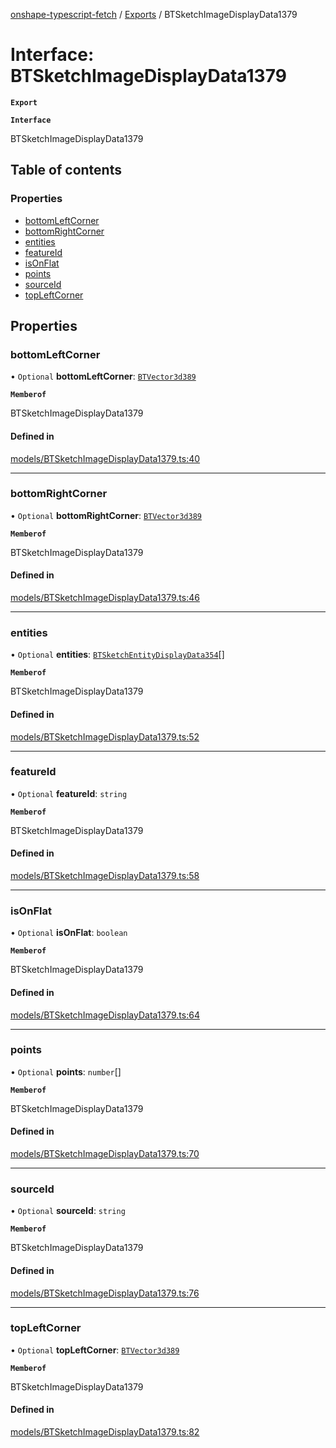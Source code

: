 [onshape-typescript-fetch](../README.md) / [Exports](../modules.md) / BTSketchImageDisplayData1379

# Interface: BTSketchImageDisplayData1379

**`Export`**

**`Interface`**

BTSketchImageDisplayData1379

## Table of contents

### Properties

- [bottomLeftCorner](BTSketchImageDisplayData1379.md#bottomleftcorner)
- [bottomRightCorner](BTSketchImageDisplayData1379.md#bottomrightcorner)
- [entities](BTSketchImageDisplayData1379.md#entities)
- [featureId](BTSketchImageDisplayData1379.md#featureid)
- [isOnFlat](BTSketchImageDisplayData1379.md#isonflat)
- [points](BTSketchImageDisplayData1379.md#points)
- [sourceId](BTSketchImageDisplayData1379.md#sourceid)
- [topLeftCorner](BTSketchImageDisplayData1379.md#topleftcorner)

## Properties

### bottomLeftCorner

• `Optional` **bottomLeftCorner**: [`BTVector3d389`](BTVector3d389.md)

**`Memberof`**

BTSketchImageDisplayData1379

#### Defined in

[models/BTSketchImageDisplayData1379.ts:40](https://github.com/toebes/onshape-typescript-fetch/blob/3e11ae1/models/BTSketchImageDisplayData1379.ts#L40)

___

### bottomRightCorner

• `Optional` **bottomRightCorner**: [`BTVector3d389`](BTVector3d389.md)

**`Memberof`**

BTSketchImageDisplayData1379

#### Defined in

[models/BTSketchImageDisplayData1379.ts:46](https://github.com/toebes/onshape-typescript-fetch/blob/3e11ae1/models/BTSketchImageDisplayData1379.ts#L46)

___

### entities

• `Optional` **entities**: [`BTSketchEntityDisplayData354`](BTSketchEntityDisplayData354.md)[]

**`Memberof`**

BTSketchImageDisplayData1379

#### Defined in

[models/BTSketchImageDisplayData1379.ts:52](https://github.com/toebes/onshape-typescript-fetch/blob/3e11ae1/models/BTSketchImageDisplayData1379.ts#L52)

___

### featureId

• `Optional` **featureId**: `string`

**`Memberof`**

BTSketchImageDisplayData1379

#### Defined in

[models/BTSketchImageDisplayData1379.ts:58](https://github.com/toebes/onshape-typescript-fetch/blob/3e11ae1/models/BTSketchImageDisplayData1379.ts#L58)

___

### isOnFlat

• `Optional` **isOnFlat**: `boolean`

**`Memberof`**

BTSketchImageDisplayData1379

#### Defined in

[models/BTSketchImageDisplayData1379.ts:64](https://github.com/toebes/onshape-typescript-fetch/blob/3e11ae1/models/BTSketchImageDisplayData1379.ts#L64)

___

### points

• `Optional` **points**: `number`[]

**`Memberof`**

BTSketchImageDisplayData1379

#### Defined in

[models/BTSketchImageDisplayData1379.ts:70](https://github.com/toebes/onshape-typescript-fetch/blob/3e11ae1/models/BTSketchImageDisplayData1379.ts#L70)

___

### sourceId

• `Optional` **sourceId**: `string`

**`Memberof`**

BTSketchImageDisplayData1379

#### Defined in

[models/BTSketchImageDisplayData1379.ts:76](https://github.com/toebes/onshape-typescript-fetch/blob/3e11ae1/models/BTSketchImageDisplayData1379.ts#L76)

___

### topLeftCorner

• `Optional` **topLeftCorner**: [`BTVector3d389`](BTVector3d389.md)

**`Memberof`**

BTSketchImageDisplayData1379

#### Defined in

[models/BTSketchImageDisplayData1379.ts:82](https://github.com/toebes/onshape-typescript-fetch/blob/3e11ae1/models/BTSketchImageDisplayData1379.ts#L82)
